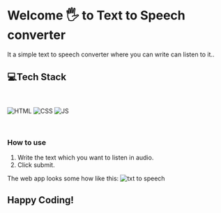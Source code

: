 # Welcome 🖐 to Text to Speech converter
It a simple text to speech converter where you can write can listen to it..


## 💻Tech Stack
<br>

![HTML](https://img.shields.io/badge/html5%20-%23E34F26.svg?&style=for-the-badge&logo=html5&logoColor=white)
![CSS](https://img.shields.io/badge/css3%20-%231572B6.svg?&style=for-the-badge&logo=css3&logoColor=white)
![JS](https://img.shields.io/badge/javascript%20-%23323330.svg?&style=for-the-badge&logo=javascript&logoColor=%23F7DF1E)

<br>

### How to use 
1. Write the text which you want to listen in audio.
2. Click submit.

The web app looks some how like this:
![txt to speech](https://user-images.githubusercontent.com/76838660/126274006-189a20c0-9176-4d71-9224-5f6e6a82e11e.PNG)




## Happy Coding!

